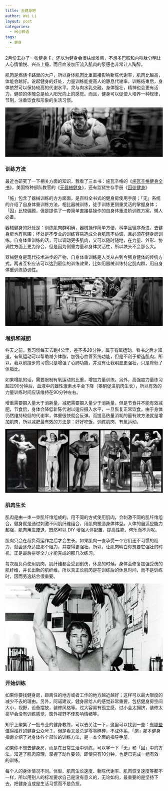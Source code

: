 ```yaml
---
title: 去健身吧
author: Wei Li
layout: post
categories:
  - 闲心碎语
tags:
  - 健身
---
```


2月份去办了一张健身卡，还以为健身会很枯燥难熬，不想多巴胺和内啡肽分明让人心情愉悦、兴奋上瘾，而且血液加压流入肌肉的泵感也非常让人陶醉。

肌肉是燃烧卡路里的大户，所以身体肌肉比重直接影响新陈代谢率，肌肉比越高，体能会越好。说起健身的好处，力量训练能提高人的静息代谢率，训练结束后，身体依然可以保持较高的代谢水平。灵与肉水乳交融，身体强壮，精神也会更有活力，健硕的体魄总是给人阳光向上的感觉。而且，健身可以促使人培养一种规律，节制，注重饮食和形象的生活习惯。

![施瓦辛格1][1]

### 训练方法
最近也研究了一下相关方面的知识，我看了三本书：施瓦辛格的《[施瓦辛格健身全书](http://book.douban.com/subject/7067916/)》，美国特种部队教官的《[无器械健身](http://book.douban.com/subject/11608712/)》，还有监狱生存手册《[囚徒健身](http://book.douban.com/subject/25717097/)》

「施」包含了器械训练的方方面面，是百科全书式的健身房使用手册；「无」系统的介绍了自身体重训练方法，相比器械训练，徒手训练更侧重灵活的掌握身体；「囚」比较偏颇，但是提供了一套简单直接易操作的自身体重进阶训练方案，懒人必备。

器械健身的好处是：训练肌肉群明确，器械操作简单方便，科学且循序渐进，去健身房也有氛围；坏处是不专业的训练容易造成全身肌肉不协调，且必须在健身房训练。自身体重训练的话，可以调动更多肌肉，又可以随时随地，在力量、外形、协调性方面上更为综合，但是因为侧重力量和身体灵活性，所以块头不会那么大。

器械健身是现代技术进步的产物，自身体重训练是人类从古到今强身健体的传统方式。两者互补应该可以达到最佳的训练效果，比如用器械训练特定肌肉群，用自身体重训练协调性。

![施瓦辛格2][2]

### 增肌和减肥
冬天之前，我习惯每天去跑4公里，差不多20分钟，属于有氧运动。看书之后才知道，有氧运动可以帮助减少体脂，加强心血管系统功能，但是不利于塑造肌肉。所以，我以前跑步的习惯只是增强了心肺功能，并没有让我明显更强壮，只是降低了体脂比。

如果增肌的话，需要限制有氧运动的比重，增加力量训练。另外，高强度力量练习超过90分钟后，血液中的雄性激素水平会下降（睾酮促进肌肉生长），所以有效的力量训练时间应该维持在90分钟左右。

增重需要摄入量大于消耗量，减肥需要摄入量少于消耗量。但是节食并不能有效减肥，节食后，身体会降低新陈代谢以适应摄入水平，一旦恢复正常饮食，由于身体仍然维持较低的代谢率，体重很快就会反弹。而提高热量消耗的最有效方法就是增加肌肉，所以减肥最有效的方法是：好好吃饭，训练肌肉，有氧运动。

![施瓦辛格3][3]

### 肌肉生长
肌肉是由一束一束肌纤维组成的。用不同的方式使用肌肉，会刺激不同的肌纤维组合。健身就是通过刺激不同肌纤维组合，用肌肉塑造身体体型。人体的自适应能力超强，肌肉用进废退，既然可以 DIY 增强人体配置，提高性能，何乐而不为呢。

肌肉只会在超负荷运作之后才会生长。如果肌肉一直承受一个它们还不习惯的阻力，就会逐渐适应那个阻力，并变得更强壮。所以，让肌肉明白你想要它强壮的时机，正是最后拼尽全力才能完成的那几次练习。

每次超负荷使用肌肉，肌纤维都会受到创伤，休息的时候，身体会修复加强受伤的肌纤维，并长出新的肌纤维。所以真正长肌肉是在训练后的休息时间，而不是训练时，因而劳逸结合很重要。

![施瓦辛格4][4]

### 开始训练
如果你要找健身房，距离住的地方或者工作的地方越近越好；这样可以最大限度的减少不去的理由。另外，阿诺建议，健身房给人的感觉非常重要，包括健身房空间大小，视野，设备摆放，装修风格等。过大容易有孤立感，过小会太拥挤，装修太豪华会没有训练感觉，窗外视野不佳影响情绪等。

知乎上聚集了一批专业的健身教练，可以去关注一下，这里可以找到一些：[有哪些值得推荐的健身公众号？](http://www.zhihu.com/question/27194787/answer/36991802)。但是看文章总是零零碎碎，不成体系，「施」那本健身指南介绍了对身体各个部位的训练方法，是一本全面的指导手册。

如果你不想去健身房，而是在日常生活中训练，可以学一下「无」和「囚」中的方法。知道了肌肉原理，掌握了动作要领，即使只有10分钟，也足已完成一组有效的训练。

每个人的身体情况不同。体型、肌肉生长速度、新陈代谢率、肌肉恢复速度等都不一样，所以用别人的标准要求自己是没有意义的，无论如何，最重要的是坚持下去，把健身当成是生活习惯而不是负担。

[1]: /uploads/2015/03/施瓦辛格1.jpg
[2]: /uploads/2015/03/施瓦辛格2.jpg
[3]: /uploads/2015/03/施瓦辛格3.jpg
[4]: /uploads/2015/03/施瓦辛格4.jpg





